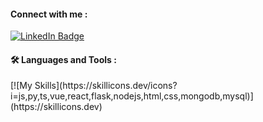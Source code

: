 #### Connect with me :
<a href="https://www.linkedin.com/in/jessivelazquez/">
  <img src="https://img.shields.io/badge/LinkedIn-blue?style=for-the-badge&logo=linkedin&logoColor=white" alt="LinkedIn Badge"/>
</a>


#### :hammer_and_wrench: Languages and Tools :
<p>
  [![My Skills](https://skillicons.dev/icons?i=js,py,ts,vue,react,flask,nodejs,html,css,mongodb,mysql)](https://skillicons.dev)
</p>

<!-- 
<div id="header" align="center">
  <h3>Hi, I'm Jessi 👋 </h3> 
</div>
 -->
